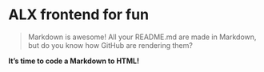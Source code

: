 # ALX frontend for fun

> Markdown is awesome! All your README.md are made in Markdown,
> but do you know how GitHub are rendering them?

**It’s time to code a Markdown to HTML!**
